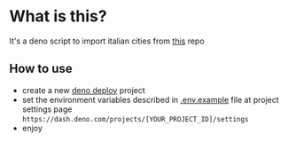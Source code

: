 # What is this?

It's a deno script to import italian cities from [this](https://github.com/matteocontrini/comuni-json) repo

## How to use

- create a new [deno deploy](https://dash.deno.com/new) project
- set the environment variables described in [.env.example](https://github.com/heartbeatLV/deno-italian-cities-importer/blob/master/.env.example) file at project settings page `https://dash.deno.com/projects/[YOUR_PROJECT_ID]/settings`
- enjoy
